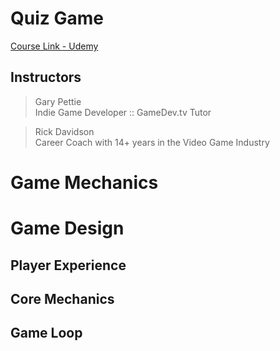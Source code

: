 # Quiz Game

[Course Link - Udemy](https://www.udemy.com/course/unitycourse/learn/lecture/28702354#overview)

## Instructors

> Gary Pettie  
Indie Game Developer :: GameDev.tv Tutor

> Rick Davidson  
Career Coach with 14+ years in the Video Game Industry

# Game Mechanics


# Game Design


## Player Experience


## Core Mechanics


## Game Loop


